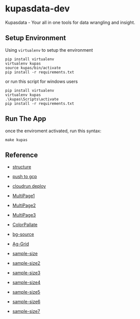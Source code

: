 # kupasdata-dev
Kupasdata - Your all in one tools for data wrangling and insight.

## Setup Environment

Using `virtualenv` to setup the environment

```
pip install virtualenv
virtualenv kupas
source kupas/bin/activate
pip install -r requirements.txt
```

or run this script for windows users

```
pip install virtualenv
virtualenv kupas
.\kupas\Scripts\activate
pip install -r requirements.txt
```


## Run The App

once the enviroment activated, run this syntax:
```
make kupas
```


## Reference

* [structure](https://levelup.gitconnected.com/8-simple-steps-to-build-your-first-streamlit-app-91fe7b3bef9e)
* [push to gcp](https://cloud.google.com/build/docs/build-push-docker-image)
* [cloudrun deploy](https://medium.com/@faizififita1/how-to-deploy-your-streamlit-web-app-to-google-cloud-run-ba776487c5fe)
* [MultiPage1](https://towardsdatascience.com/3-ways-to-create-a-multi-page-streamlit-app-1825b5b07c0f)
* [MultiPage2](https://www.geeksforgeeks.org/creating-multipage-applications-using-streamlit/)
* [MultiPage3](https://docs.streamlit.io/library/get-started/multipage-apps/create-a-multipage-app)
* [ColorPallate](https://colorhunt.co/palette/4e4e6a1f6cb070a3c4e7e8f5)
* [bg-source](https://www.freepik.com/free-vector/white-abstract-wallpaper_12151163.htm#query=simple%20background&position=45&from_view=keyword&track=ais)
* [Ag-Grid](https://blog.streamlit.io/building-a-pivottable-report-with-streamlit-and-ag-grid/)

* [sample-size](https://towardsdatascience.com/probing-into-minimum-sample-size-formula-derivation-and-usage-8db9a556280b)
* [sample-size2](https://towardsdatascience.com/the-relationship-between-significance-power-sample-size-effect-size-899fcf95a76d)
* [sample-size3](https://www.invespcro.com/blog/calculating-sample-size-for-an-ab-test/)
* [sample-size4](https://stats.stackexchange.com/questions/392979/ab-test-sample-size-calculation-by-hand)
* [sample-size5](https://henrykpano.medium.com/a-b-testing-calculating-your-sample-size-using-various-methods-4290fddb354d)
* [sample-size6](https://towardsdatascience.com/required-sample-size-for-a-b-testing-6f6608dd330a)
* [sample-size7](https://sphweb.bumc.bu.edu/otlt/mph-modules/bs/bs704_power/bs704_power_print.html)